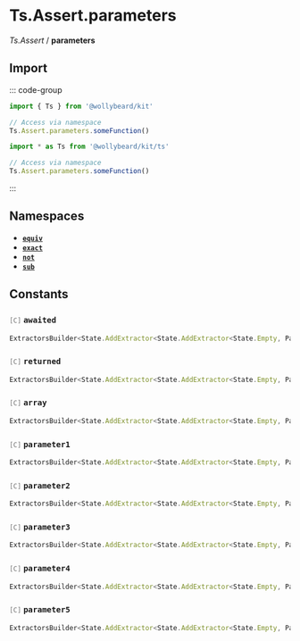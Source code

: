 # Ts.Assert.parameters

_Ts.Assert_ / **parameters**

## Import

::: code-group

```typescript [Namespace]
import { Ts } from '@wollybeard/kit'

// Access via namespace
Ts.Assert.parameters.someFunction()
```

```typescript [Barrel]
import * as Ts from '@wollybeard/kit/ts'

// Access via namespace
Ts.Assert.parameters.someFunction()
```

:::

## Namespaces

- [**`equiv`**](/api/ts/assert/parameters/equiv)
- [**`exact`**](/api/ts/assert/parameters/exact)
- [**`not`**](/api/ts/assert/parameters/not)
- [**`sub`**](/api/ts/assert/parameters/sub)

## Constants

### <span style="opacity: 0.6; font-weight: normal; font-size: 0.85em;">`[C]`</span> `awaited`

```typescript
ExtractorsBuilder<State.AddExtractor<State.AddExtractor<State.Empty, Parameters$>, Awaited$>>
```

<SourceLink href="https://github.com/jasonkuhrt/kit/blob/main/./src/utils/ts/assert/builder-generated/parameters/$$.ts#L11" />

### <span style="opacity: 0.6; font-weight: normal; font-size: 0.85em;">`[C]`</span> `returned`

```typescript
ExtractorsBuilder<State.AddExtractor<State.AddExtractor<State.Empty, Parameters$>, Returned>>
```

<SourceLink href="https://github.com/jasonkuhrt/kit/blob/main/./src/utils/ts/assert/builder-generated/parameters/$$.ts#L12" />

### <span style="opacity: 0.6; font-weight: normal; font-size: 0.85em;">`[C]`</span> `array`

```typescript
ExtractorsBuilder<State.AddExtractor<State.AddExtractor<State.Empty, Parameters$>, ArrayElement>>
```

<SourceLink href="https://github.com/jasonkuhrt/kit/blob/main/./src/utils/ts/assert/builder-generated/parameters/$$.ts#L13" />

### <span style="opacity: 0.6; font-weight: normal; font-size: 0.85em;">`[C]`</span> `parameter1`

```typescript
ExtractorsBuilder<State.AddExtractor<State.AddExtractor<State.Empty, Parameters$>, Parameter1>>
```

<SourceLink href="https://github.com/jasonkuhrt/kit/blob/main/./src/utils/ts/assert/builder-generated/parameters/$$.ts#L14" />

### <span style="opacity: 0.6; font-weight: normal; font-size: 0.85em;">`[C]`</span> `parameter2`

```typescript
ExtractorsBuilder<State.AddExtractor<State.AddExtractor<State.Empty, Parameters$>, Parameter2>>
```

<SourceLink href="https://github.com/jasonkuhrt/kit/blob/main/./src/utils/ts/assert/builder-generated/parameters/$$.ts#L15" />

### <span style="opacity: 0.6; font-weight: normal; font-size: 0.85em;">`[C]`</span> `parameter3`

```typescript
ExtractorsBuilder<State.AddExtractor<State.AddExtractor<State.Empty, Parameters$>, Parameter3>>
```

<SourceLink href="https://github.com/jasonkuhrt/kit/blob/main/./src/utils/ts/assert/builder-generated/parameters/$$.ts#L16" />

### <span style="opacity: 0.6; font-weight: normal; font-size: 0.85em;">`[C]`</span> `parameter4`

```typescript
ExtractorsBuilder<State.AddExtractor<State.AddExtractor<State.Empty, Parameters$>, Parameter4>>
```

<SourceLink href="https://github.com/jasonkuhrt/kit/blob/main/./src/utils/ts/assert/builder-generated/parameters/$$.ts#L17" />

### <span style="opacity: 0.6; font-weight: normal; font-size: 0.85em;">`[C]`</span> `parameter5`

```typescript
ExtractorsBuilder<State.AddExtractor<State.AddExtractor<State.Empty, Parameters$>, Parameter5>>
```

<SourceLink href="https://github.com/jasonkuhrt/kit/blob/main/./src/utils/ts/assert/builder-generated/parameters/$$.ts#L18" />
